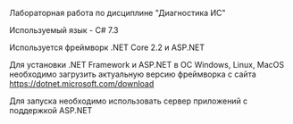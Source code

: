 Лабораторная работа по дисциплине "Диагностика ИС"

Используемый язык - C# 7.3

Используется фреймворк .NET Core 2.2 и ASP.NET

Для установки .NET Framework и ASP.NET в ОС Windows, Linux, MacOS необходимо загрузить актуальную версию фреймворка с сайта https://dotnet.microsoft.com/download

Для запуска необходимо использовать сервер приложений с поддержкой ASP.NET
